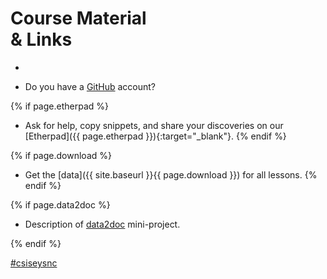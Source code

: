 # Course Material <br>& Links

-  

- Do you have a [GitHub](https://www.github.com) account?

{% if page.etherpad %}
- Ask for help, copy snippets, and share your discoveries on our [Etherpad]({{ page.etherpad }}){:target="_blank"}.
{% endif %}

{% if page.download %}
- Get the [data]({{ site.baseurl }}{{ page.download }}) for all lessons.
{% endif %}

{% if page.data2doc %}
- <p>Description of <a href="{{ site.baseurl }}/data2doc.html">data2doc</a> mini-project.</p>
{% endif %}

<a class="twitter-timeline" data-dnt="true" href="https://twitter.com/hashtag/csisesync" data-widget-id="755481646099492864" width="96%" data-chrome="noscrollbar">#csiseysnc</a>

<script>!function(d,s,id){var js,fjs=d.getElementsByTagName(s)[0],p=/^http:/.test(d.location)?'http':'https';if(!d.getElementById(id)){js=d.createElement(s);js.id=id;js.src=p+"://platform.twitter.com/widgets.js";fjs.parentNode.insertBefore(js,fjs);}}(document,"script","twitter-wjs");</script>

